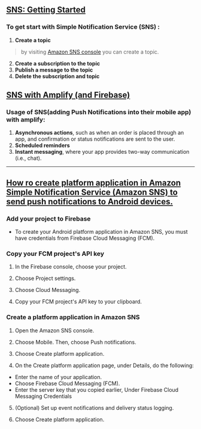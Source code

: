 
## [SNS: Getting Started](https://aws.amazon.com/sns/getting-started/)

### To get start with Simple Notification Service (SNS) :
1. **Create a topic** 
> by visiting [Amazon SNS console](https://console.aws.amazon.com/sns/v3/home) you can create a topic.
2. **Create a subscription to the topic**
3. **Publish a message to the topic** 
4. **Delete the subscription and topic**


## [SNS with Amplify (and Firebase)](https://docs.amplify.aws/)

### Usage of SNS(adding Push Notifications into their mobile app) with amplify:

1. **Asynchronous actions**, such as when an order is placed through an app, and confirmation or status notifications are sent to the user.
2. **Scheduled reminders**
3. **Instant messaging**, where your app provides two-way communication (i.e., chat).


---
## [How ro create platform application in Amazon Simple Notification Service (Amazon SNS) to send push notifications to Android devices.](https://aws.amazon.com/premiumsupport/knowledge-center/create-android-push-messaging-sns/) 

### Add your project to Firebase
- To create your Android platform application in Amazon SNS, you must have credentials from Firebase Cloud Messaging (FCM).

### Copy your FCM project's API key

1. In the Firebase console, choose your project.

2. Choose Project settings.

3. Choose Cloud Messaging.

4. Copy your FCM project's API key to your clipboard.

### Create a platform application in Amazon SNS
1. Open the Amazon SNS console.

2. Choose Mobile. Then, choose Push notifications.

3. Choose Create platform application.

4. On the Create platform application page, under Details, do the following:
- Enter the name of your application.
- Choose Firebase Cloud Messaging (FCM).
- Enter the server key that you copied earlier, Under Firebase Cloud Messaging Credentials

5. (Optional) Set up event notifications and delivery status logging.

6. Choose Create platform application.



